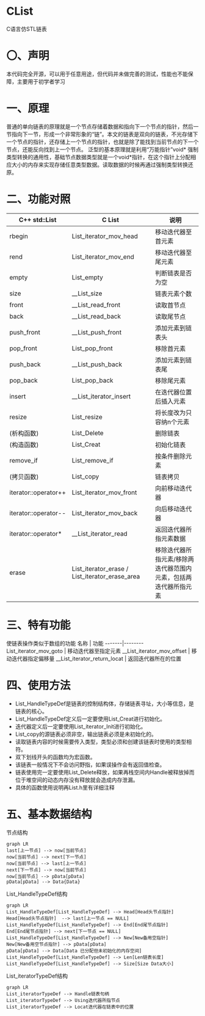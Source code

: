 # CList
C语言仿STL链表

# 〇、声明
本代码完全开源，可以用于任意用途，但代码并未做完善的测试，性能也不能保障，主要用于初学者学习
# 一、原理
普通的单向链表的原理就是一个节点存储着数据和指向下一个节点的指针，然后一节指向下一节，形成一个非常形象的“链”。本文的链表是双向的链表，不光存储下一个节点的指针，还存储上一个节点的指针，也就是除了能找到当前节点的下一个节点，还能反向找到上一个节点。
泛型的基本原理就是利用“万能指针”void* 强制类型转换的通用性，基础节点数据类型就是一个void*指针，在这个指针上分配相应大小的内存来实现存储任意类型数据。读取数据的时候再通过强制类型转换还原。
# 二、功能对照
C++ std::List| C List | 说明
-------- | ----------------- | ---------------------
rbegin | List_iterator_mov_head | 移动迭代器至首元素
rend | List_iterator_mov_end | 移动迭代器至尾元素
empty  | List_empty | 判断链表是否为空
size | __List_size | 链表元素个数
front | __List_read_front | 读取首节点
back | __List_read_back | 读取尾节点
push_front | __List_push_front | 添加元素到链表头
pop_front | List_pop_front | 移除首元素
push_back| __List_push_back | 添加元素到链表尾
pop_back | List_pop_back | 移除尾元素
insert | __List_iterator_insert | 在迭代器位置后插入元素
resize | List_resize | 将长度改为只容纳n个元素
(析构函数) | List_Delete | 删除链表
(构造函数) | List_Creat | 初始化链表
remove_if | List_remove_if | 按条件删除元素
(拷贝函数) | List_copy | 链表拷贝
iterator::operator++ | List_iterator_mov_front | 向前移动迭代器
iterator::operator-- | List_iterator_mov_back | 向后移动迭代器
iterator::operator* | __List_iterator_read | 返回迭代器所指元素数据
erase | List_iterator_erase / List_iterator_erase_area | 移除迭代器所指元素/移除两迭代器范围内元素，包括两迭代器所指元素
# 三、特有功能
使链表操作类似于数组的功能
名称 | 功能
-------|--------
List_iterator_mov_goto | 移动迭代器至指定元素
__List_iterator_mov_offset | 移动迭代器指定偏移量
__List_iterator_return_locat | 返回迭代器所在的位置

# 四、使用方法
 - List_HandleTypeDef是链表的控制结构体，存储链表寻址，大小等信息，是链表的核心。
 - List_HandleTypeDef定义后一定要使用List_Creat进行初始化。
 - 迭代器定义后一定要使用List_iterator_Init进行初始化。
 - List_copy的源链表必须非空，输出链表必须是未初始化的。
 - 读取链表内容的时候需要传入类型，类型必须和创建该链表时使用的类型相符。
 - 双下划线开头的函数均为宏函数。
 - 该链表一般情况下不会访问野指，如果误操作会有返回值检查。
 - 链表使用完一定要使用List_Delete释放，如果再栈空间内Handle被释放掉而位于堆空间的动态内存没有释放就会造成内存泄漏。
 - 具体的函数使用说明再List.h里有详细注释

# 五、基本数据结构
节点结构
```mermaid
graph LR
last[上一节点] --> now[当前节点]
now[当前节点] --> next[下一节点]
now[当前节点] --> last[上一节点]
next[下一节点] --> now[当前节点]
now[当前节点] --> pData[pData]
pData[pData] --> Data{Data}
```

List_HandleTypeDef结构

```mermaid
graph LR
List_HandleTypeDef[List_HandleTypeDef] --> Head[Head头节点指针]
Head[Head头节点指针]  --> last[上一节点 == NULL]
List_HandleTypeDef[List_HandleTypeDef] --> End[End尾节点指针]
End[End尾节点指针] --> next[下一节点 == NULL]
List_HandleTypeDef[List_HandleTypeDef] --> New[New备用空指针]
New[New备用空节点指针] --> pData[pData]
pData[pData] --> Data[Data 已分配但未初始化的内存空间]
List_HandleTypeDef[List_HandleTypeDef] --> Len[Len链表长度]
List_HandleTypeDef[List_HandleTypeDef] --> Size[Size Data大小]
```
List_iteratorTypeDef结构
```mermaid
graph LR
List_iteratorTypeDef --> Handle链表句柄
List_iteratorTypeDef --> Using迭代器所指节点
List_iteratorTypeDef --> Locat迭代器在链表中的位置
```